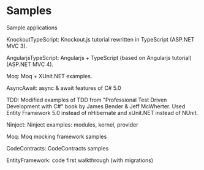 Samples
=======

Sample applications

KnockoutTypeScript: Knockout.js tutorial rewritten in TypeScript (ASP.NET MVC 3).

AngularjsTypeScript: Angularjs + TypeScript (based on Angularjs tutorial) (ASP.NET MVC 4).

Moq: Moq + XUnit.NET examples.

AsyncAwait: async & await features of C# 5.0

TDD: Modified examples of TDD from "Professional Test Driven Development with C#" book by James Bender & Jeff McWherter. 
Used Entity Framework 5.0 instead of nHibernate and xUnit.NET instead of NUnit.

Ninject: Ninject examples: modules, kernel, provider

Moq: Moq mocking framework samples

CodeContracts: CodeContracts samples

EntityFramework: code first walkthrough (with migrations)
